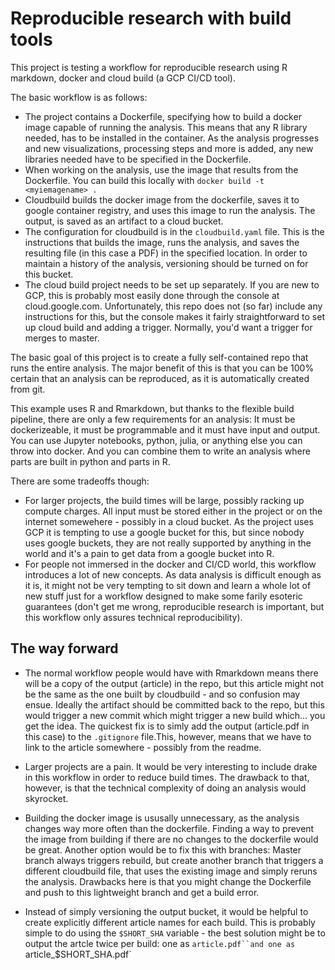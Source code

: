 # Reproducible research with build tools

This project is testing a workflow for reproducible research using R markdown, docker and cloud build (a GCP CI/CD tool).

The basic workflow is as follows:
- The project contains a Dockerfile, specifying how to build a docker image capable of running the analysis. This means that any R library needed, has to be installed in the container. As the analysis progresses and new visualizations, processing steps and more is added, any new libraries needed have to be specified in the Dockerfile.
- When working on the analysis, use the image that results from the Dockerfile. You can build this locally with `docker build -t <myiemagename> .`
- Cloudbuild builds the docker image from the dockerfile, saves it to google container registry, and uses this image to run the analysis. The output, is saved as an artifact to a cloud bucket.
- The configuration for cloudbuild is in the `cloudbuild.yaml` file. This is the instructions that builds the image, runs the analysis, and saves the resulting file (in this case a PDF) in the specified location. In order to maintain a history of the analysis, versioning should be turned on for this bucket.
- The cloud build project needs to be set up separately. If you are new to GCP, this is probably most easily done through the console at cloud.google.com. Unfortunately, this repo does not (so far) include any instructions for this, but the console makes it fairly straightforward to set up cloud build and adding a trigger. Normally, you'd want a trigger for merges to master.

The basic goal of this project is to create a fully self-contained repo that runs the entire analysis. The major benefit of this is that you can be 100% certain that an analysis can be reproduced, as it is automatically created from git.

This example uses R and Rmarkdown, but thanks to the flexible build pipeline, there are only a few requirements for an analysis: It must be dockerizeable, it must be programmable and it must have input and output. You can use Jupyter notebooks, python, julia, or anything else you can throw into docker. And you can combine them to write an analysis where parts are built in python and parts in R.

There are some tradeoffs though:
- For larger projects, the build times will be large, possibly racking up compute charges. All input must be stored either in the project or on the internet somewehere - possibly in a cloud bucket. As the project uses GCP it is tempting to use a google bucket for this, but since nobody uses google buckets, they are not really supported by anything in the world and it's a pain to get data from a google bucket into R.
- For people not immersed in the docker and CI/CD world, this workflow introduces a lot of new concepts. As data analysis is difficult enough as it is, it might not be very tempting to sit down and learn a whole lot of new stuff just for a workflow designed to make some farily esoteric guarantees (don't get me wrong, reproducible research is important, but this workflow only assures technical reproducibility).


## The way forward

- The normal workflow people would have with Rmarkdown means there will be a copy of the output (article) in the repo, but this article might not be the same as the one built by cloudbuild - and so confusion may ensue. Ideally the artifact should be committed back to the repo, but this would trigger a new commit which might trigger a new build which... you get the idea. The quickest fix is to simly add the output (article.pdf in this case) to the `.gitignore` file.This, however, means that we have to link to the article somewhere - possibly from the readme.

- Larger projects are a pain. It would be very interesting to include drake in this workflow in order to reduce build times. The drawback to that, however, is that the technical complexity of doing an analysis would skyrocket.

- Building the docker image is ususally unnecessary, as the analysis changes way more often than the dockerfile. Finding a way to prevent the image from building if there are no changes to the dockerfile would be great. Another option would be to fix this with branches: Master branch always triggers rebuild, but create another branch that triggers a different cloudbuild file, that uses the existing image and simply reruns the analysis. Drawbacks here is that you might change the Dockerfile and push to this lightweight branch and get a build error.

- Instead of simply versioning the output bucket, it would be helpful to create explicitly different article names for each build. This is probably simple to do using the `$SHORT_SHA` variable - the best solution might be to output the artcle twice per build: one as `article.pdf``and one as `article_$SHORT_SHA.pdf`
